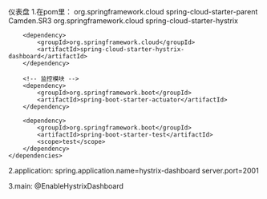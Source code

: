 仪表盘
1.在pom里：
	<parent>
		<groupId>org.springframework.cloud</groupId>
		<artifactId>spring-cloud-starter-parent</artifactId>
		<version>Camden.SR3</version>
		<relativePath/> 
	</parent>
  	<dependencies>
		<!-- 容错保护 -->
		<dependency>
			<groupId>org.springframework.cloud</groupId>
			<artifactId>spring-cloud-starter-hystrix</artifactId>
		</dependency>

		<dependency>
			<groupId>org.springframework.cloud</groupId>
			<artifactId>spring-cloud-starter-hystrix-dashboard</artifactId>
		</dependency>
		
		<!-- 监控模块 -->
		<dependency>
			<groupId>org.springframework.boot</groupId>
			<artifactId>spring-boot-starter-actuator</artifactId>
		</dependency>
		
		<dependency>
			<groupId>org.springframework.boot</groupId>
			<artifactId>spring-boot-starter-test</artifactId>
			<scope>test</scope>
		</dependency>
	</dependencies>
  
  2.application:
  spring.application.name=hystrix-dashboard
  server.port=2001
  
3.main:
@EnableHystrixDashboard
  
